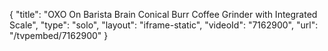 {
    "title": "OXO On Barista Brain Conical Burr Coffee Grinder with Integrated Scale",
    "type": "solo",
    "layout": "iframe-static",
    "videoId": "7162900",
    "url": "\/tvpembed\/7162900"
}